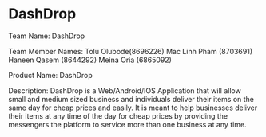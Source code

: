 # DashDrop
Team Name: DashDrop

Team Member Names: Tolu Olubode(8696226) Mac Linh Pham (8703691) Haneen Qasem (8644292) Meina Oria (6865092)

Product Name: DashDrop

Description: DashDrop is a Web/Android/IOS Application that will allow small and medium sized business and individuals deliver their items on the same day for cheap prices and easily. It is meant to help businesses deliver their items at any time of the day for cheap prices by providing the messengers the platform to service more than one business at any time.
